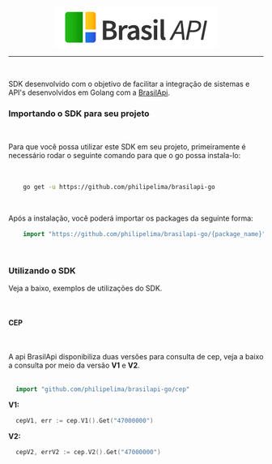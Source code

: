 
<p align="center">
  <img src="https://raw.githubusercontent.com/BrasilAPI/BrasilAPI/master/public/brasilapi-logo-small.png" alt="Sublime's custom image"/>
</p>

<hr>
<br>

SDK desenvolvido com o objetivo de facilitar a integração de sistemas e API's desenvolvidos em Golang com a [BrasilApi](https://brasilapi.com.br/).



### Importando o SDK para seu projeto

<br>

Para que você possa utilizar este SDK em seu projeto, primeiramente é necessário rodar o seguinte comando para que o go possa instala-lo:

<br>

~~~bash
    go get -u https://github.com/philipelima/brasilapi-go
~~~

<br>

Após a instalação, você poderá importar os packages da seguinte forma:

~~~go
    import "https://github.com/philipelima/brasilapi-go/{package_name}"
~~~


<br>

### Utilizando o SDK

Veja a baixo, exemplos de utilizações do SDK.

<br>

#### CEP

<br>

A api BrasilApi disponibiliza duas versões para consulta de cep, veja a baixo a consulta por meio da versão **V1** e **V2**.


~~~go

  import "github.com/philipelima/brasilapi-go/cep"

~~~

**V1:**

~~~go
  cepV1, err := cep.V1().Get("47000000")
~~~

**V2:**

~~~go
  cepV2, errV2 := cep.V2().Get("47000000")
~~~